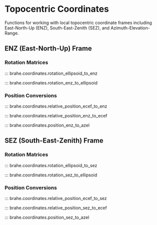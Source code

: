 # Topocentric Coordinates

Functions for working with local topocentric coordinate frames including East-North-Up (ENZ), South-East-Zenith (SEZ), and Azimuth-Elevation-Range.

## ENZ (East-North-Up) Frame

### Rotation Matrices

::: brahe.coordinates.rotation_ellipsoid_to_enz

::: brahe.coordinates.rotation_enz_to_ellipsoid

### Position Conversions

::: brahe.coordinates.relative_position_ecef_to_enz

::: brahe.coordinates.relative_position_enz_to_ecef

::: brahe.coordinates.position_enz_to_azel

## SEZ (South-East-Zenith) Frame

### Rotation Matrices

::: brahe.coordinates.rotation_ellipsoid_to_sez

::: brahe.coordinates.rotation_sez_to_ellipsoid

### Position Conversions

::: brahe.coordinates.relative_position_ecef_to_sez

::: brahe.coordinates.relative_position_sez_to_ecef

::: brahe.coordinates.position_sez_to_azel
